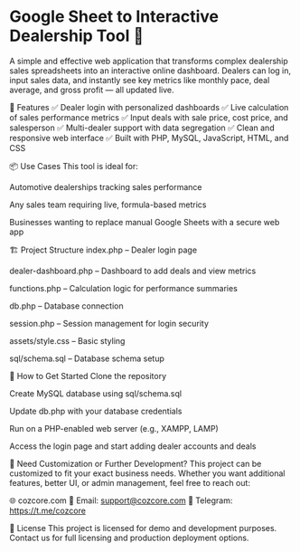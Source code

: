 # **Google Sheet to Interactive Dealership Tool 🚗**

A simple and effective web application that transforms complex dealership sales spreadsheets into an interactive online dashboard. Dealers can log in, input sales data, and instantly see key metrics like monthly pace, deal average, and gross profit — all updated live.

🔧 Features
✅ Dealer login with personalized dashboards
✅ Live calculation of sales performance metrics
✅ Input deals with sale price, cost price, and salesperson
✅ Multi-dealer support with data segregation
✅ Clean and responsive web interface
✅ Built with PHP, MySQL, JavaScript, HTML, and CSS

📦 Use Cases
This tool is ideal for:

Automotive dealerships tracking sales performance

Any sales team requiring live, formula-based metrics

Businesses wanting to replace manual Google Sheets with a secure web app

🏗️ Project Structure
index.php – Dealer login page

dealer-dashboard.php – Dashboard to add deals and view metrics

functions.php – Calculation logic for performance summaries

db.php – Database connection

session.php – Session management for login security

assets/style.css – Basic styling

sql/schema.sql – Database schema setup

🚀 How to Get Started
Clone the repository

Create MySQL database using sql/schema.sql

Update db.php with your database credentials

Run on a PHP-enabled web server (e.g., XAMPP, LAMP)

Access the login page and start adding dealer accounts and deals

📩 Need Customization or Further Development?
This project can be customized to fit your exact business needs. Whether you want additional features, better UI, or admin management, feel free to reach out:

🌐 cozcore.com
📧 Email: support@cozcore.com
📨 Telegram: https://t.me/cozcore

💬 License
This project is licensed for demo and development purposes. Contact us for full licensing and production deployment options.

